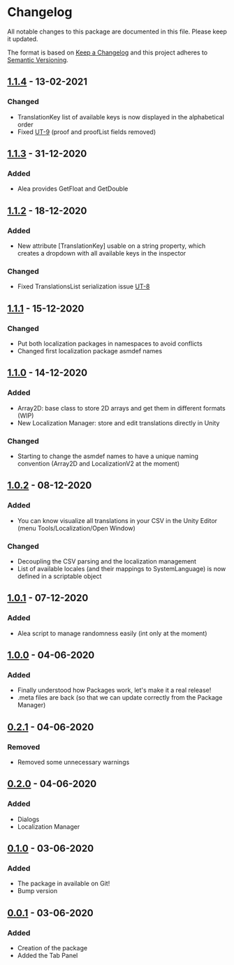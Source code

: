 # Changelog
All notable changes to this package are documented in this file. Please keep it updated.

The format is based on [Keep a Changelog](https://keepachangelog.com/en/1.0.0/) and this project adheres to [Semantic Versioning](https://semver.org/spec/v2.0.0.html).

## [1.1.4] - 13-02-2021
### Changed
- TranslationKey list of available keys is now displayed in the alphabetical order
- Fixed [UT-9] (proof and proofList fields removed)

## [1.1.3] - 31-12-2020
### Added
- Alea provides GetFloat and GetDouble

## [1.1.2] - 18-12-2020
### Added
- New attribute [TranslationKey] usable on a string property, which creates a dropdown with all available keys in the inspector

### Changed
- Fixed TranslationsList serialization issue [UT-8]

## [1.1.1] - 15-12-2020
### Changed
- Put both localization packages in namespaces to avoid conflicts
- Changed first localization package asmdef names

## [1.1.0] - 14-12-2020
### Added
- Array2D: base class to store 2D arrays and get them in different formats (WIP)
- New Localization Manager: store and edit translations directly in Unity

### Changed
- Starting to change the asmdef names to have a unique naming convention (Array2D and LocalizationV2 at the moment)

## [1.0.2] - 08-12-2020
### Added
- You can know visualize all translations in your CSV in the Unity Editor (menu Tools/Localization/Open Window)

### Changed
- Decoupling the CSV parsing and the localization management
- List of available locales (and their mappings to SystemLanguage) is now defined in a scriptable object


## [1.0.1] - 07-12-2020
### Added
- Alea script to manage randomness easily (int only at the moment)

## [1.0.0] - 04-06-2020
### Added
- Finally understood how Packages work, let's make it a real release!
- .meta files are back (so that we can update correctly from the Package Manager)

## [0.2.1] - 04-06-2020
### Removed
- Removed some unnecessary warnings

## [0.2.0] - 04-06-2020
### Added
- Dialogs
- Localization Manager

## [0.1.0] - 03-06-2020
### Added
- The package in available on Git!
- Bump version

## [0.0.1] - 03-06-2020
### Added
- Creation of the package
- Added the Tab Panel

[1.1.4]: https://github.com/Aye1/Unisloth-Tools/compare/v1.1.3...v1.1.4
[1.1.3]: https://github.com/Aye1/Unisloth-Tools/compare/v1.1.2...v1.1.3
[1.1.2]: https://github.com/Aye1/Unisloth-Tools/compare/v1.1.1...v1.1.2
[1.1.1]: https://github.com/Aye1/Unisloth-Tools/compare/v1.1.0...v1.1.1
[1.1.0]: https://github.com/Aye1/Unisloth-Tools/compare/v1.0.2...v1.1.0
[1.0.2]: https://github.com/Aye1/Unisloth-Tools/compare/v1.0.1...v1.0.2
[1.0.1]: https://github.com/Aye1/Unisloth-Tools/compare/v1.0.0...v1.0.1
[1.0.0]: https://github.com/Aye1/Unisloth-Tools/compare/v0.2.1...v1.0.0
[0.2.1]: https://github.com/Aye1/Unisloth-Tools/compare/v0.2.0...v0.2.1
[0.2.0]: https://github.com/Aye1/Unisloth-Tools/compare/v0.1.0...v0.2.0
[0.1.0]: https://github.com/Aye1/Unisloth-Tools/compare/v0.0.1...v0.1.0
[0.0.1]: https://github.com/Aye1/Unisloth-Tools/releases/tag/v0.0.1

[UT-9]: https://adrienjanvier.atlassian.net/browse/UT-9?atlOrigin=eyJpIjoiODU4MDk2MjE2MjE0NDJjODg4NTcwMDA1MzQ2MGEwNGQiLCJwIjoiaiJ9
[UT-8]: https://adrienjanvier.atlassian.net/browse/UT-8?atlOrigin=eyJpIjoiMWU2MzRjOTAxNGM2NDYxY2IzOGNhN2ZmYTc4YmFiOTciLCJwIjoiaiJ9
